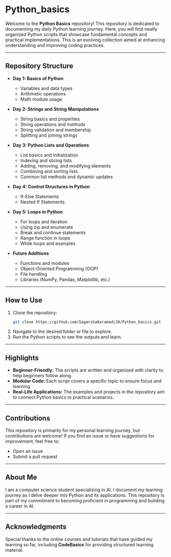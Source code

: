 # Python_basics

Welcome to the **Python Basics** repository! This repository is dedicated to documenting my daily Python learning journey. Here, you will find neatly organized Python scripts that showcase fundamental concepts and practical implementations. This is an evolving collection aimed at enhancing understanding and improving coding practices.

---

## Repository Structure

- **Day 1: Basics of Python**
  - Variables and data types
  - Arithmetic operations
  - Math module usage

- **Day 2: Strings and String Manipulations**
  - String basics and properties
  - String operations and methods
  - String validation and membership
  - Splitting and joining strings

- **Day 3: Python Lists and Operations**
  - List basics and initialization
  - Indexing and slicing lists
  - Adding, removing, and modifying elements
  - Combining and sorting lists
  - Common list methods and dynamic updates
- **Day 4: Control Structures in Python**
  - If-Else Statements
  - Nested If Statements 

- **Day 5: Loops in Python**
  - For loops and iteration
  - Using zip and enumerate
  - Break and continue statements
  - Range function in loops
  - While loops and examples

- **Future Additions**
  - Functions and modules
  - Object-Oriented Programming (OOP)
  - File handling
  - Libraries (NumPy, Pandas, Matplotlib, etc.)

---

## How to Use
1. Clone the repository:
   ```bash
   git clone https://github.com/SagarikaKaramadi10/Python_basics.git
   ```
2. Navigate to the desired folder or file to explore.
3. Run the Python scripts to see the outputs and learn.

---

## Highlights
- **Beginner-Friendly:** The scripts are written and organized with clarity to help beginners follow along.
- **Modular Code:** Each script covers a specific topic to ensure focus and learning.
- **Real-Life Applications:** The examples and projects in the repository aim to connect Python basics to practical scenarios.

---

## Contributions
This repository is primarily for my personal learning journey, but contributions are welcome! If you find an issue or have suggestions for improvement, feel free to:
- Open an issue
- Submit a pull request

---

## About Me
I am a computer science student specializing in AI. I document my learning journey as I delve deeper into Python and its applications. This repository is part of my commitment to becoming proficient in programming and building a career in AI.

---

## Acknowledgments
Special thanks to the online courses and tutorials that have guided my learning so far, including **CodeBasics** for providing structured learning material.
